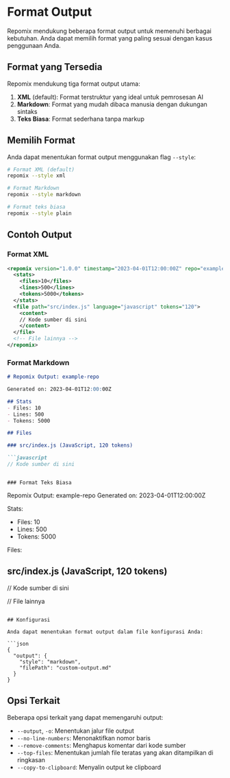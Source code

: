 # Format Output


Repomix mendukung beberapa format output untuk memenuhi berbagai kebutuhan. Anda dapat memilih format yang paling sesuai dengan kasus penggunaan Anda.

## Format yang Tersedia

Repomix mendukung tiga format output utama:

1. **XML** (default): Format terstruktur yang ideal untuk pemrosesan AI
2. **Markdown**: Format yang mudah dibaca manusia dengan dukungan sintaks
3. **Teks Biasa**: Format sederhana tanpa markup

## Memilih Format

Anda dapat menentukan format output menggunakan flag `--style`:

```bash
# Format XML (default)
repomix --style xml

# Format Markdown
repomix --style markdown

# Format teks biasa
repomix --style plain
```

## Contoh Output

### Format XML

```xml
<repomix version="1.0.0" timestamp="2023-04-01T12:00:00Z" repo="example-repo">
  <stats>
    <files>10</files>
    <lines>500</lines>
    <tokens>5000</tokens>
  </stats>
  <file path="src/index.js" language="javascript" tokens="120">
    <content>
    // Kode sumber di sini
    </content>
  </file>
  <!-- File lainnya -->
</repomix>
```

### Format Markdown

```markdown
# Repomix Output: example-repo

Generated on: 2023-04-01T12:00:00Z

## Stats
- Files: 10
- Lines: 500
- Tokens: 5000

## Files

### src/index.js (JavaScript, 120 tokens)

```javascript
// Kode sumber di sini
```

<!-- File lainnya -->
```

### Format Teks Biasa

```
Repomix Output: example-repo
Generated on: 2023-04-01T12:00:00Z

Stats:
- Files: 10
- Lines: 500
- Tokens: 5000

Files:

src/index.js (JavaScript, 120 tokens)
------------------------------------
// Kode sumber di sini

// File lainnya
```

## Konfigurasi

Anda dapat menentukan format output dalam file konfigurasi Anda:

```json
{
  "output": {
    "style": "markdown",
    "filePath": "custom-output.md"
  }
}
```

## Opsi Terkait

Beberapa opsi terkait yang dapat memengaruhi output:

- `--output`, `-o`: Menentukan jalur file output
- `--no-line-numbers`: Menonaktifkan nomor baris
- `--remove-comments`: Menghapus komentar dari kode sumber
- `--top-files`: Menentukan jumlah file teratas yang akan ditampilkan di ringkasan
- `--copy-to-clipboard`: Menyalin output ke clipboard
